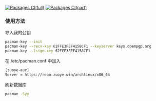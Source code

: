[![Packages CI(full)](https://github.com/CAB233/myAUR/actions/workflows/build-full.yml/badge.svg)](https://github.com/CAB233/myAUR/actions/workflows/build-full.yml) [![Packages CI(part)](https://github.com/CAB233/myAUR/actions/workflows/build-part.yml/badge.svg)](https://github.com/CAB233/myAUR/actions/workflows/build-part.yml)

### 使用方法

导入我的公钥

```bash
pacman-key --init
pacman-key --recv-key 62FFE3FEF4158CF1 --keyserver keys.openpgp.org
pacman-key --lsign-key 62FFE3FEF4158CF1
```

在 /etc/pacman.conf 中加入

```bash
[zuoye-aur]
Server = https://repo.zuoye.win/archlinux/x86_64
```

刷新数据库
```bash
pacman -Syy
```

